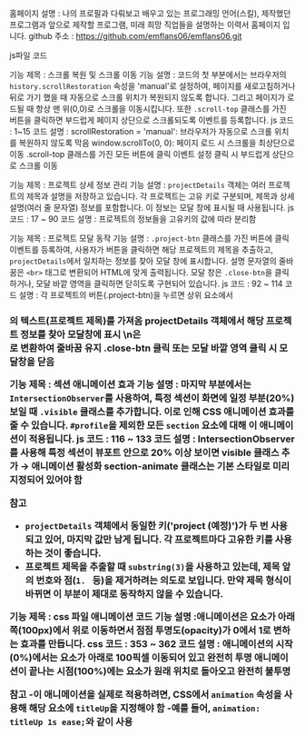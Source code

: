 홈페이지 설명 : 나의 프로필과 다뤄보고 배우고 있는 프로그래밍 언어(스킬), 제작했던 프로그램과 앞으로 제작할 프로그램, 미래 희망 직업들을 설명하는 이력서 홈페이지 입니다.
github 주소 : https://github.com/emflans06/emflans06.git

js파일 코드

기능 제목 : 스크롤 복원 및 스크롤 이동
기능 설명 : 코드의 첫 부분에서는 브라우저의 `history.scrollRestoration` 속성을 'manual'로 설정하여, 페이지를 새로고침하거나 뒤로 가기 했을 때 자동으로 스크롤 위치가 복원되지 않도록 합니다. 그리고 페이지가 로드될 때 항상 맨 위(0,0)로 스크롤을 이동시킵니다. 또한 `.scroll-top` 클래스를 가진 버튼을 클릭하면 부드럽게 페이지 상단으로 스크롤되도록 이벤트를 등록합니다.
js 코드 : 1~15 
코드 설명 : 
scrollRestoration = 'manual': 브라우저가 자동으로 스크롤 위치를 복원하지 않도록 막음
window.scrollTo(0, 0): 페이지 로드 시 스크롤을 최상단으로 이동
.scroll-top 클래스를 가진 모든 버튼에 클릭 이벤트 설정
클릭 시 부드럽게 상단으로 스크롤 이동

기능 제목 : 프로젝트 상세 정보 관리
기능 설명 : `projectDetails` 객체는 여러 프로젝트의 제목과 설명을 저장하고 있습니다. 각 프로젝트는 고유 키로 구분되며, 제목과 상세 설명(여러 줄 문자열) 정보를 포함합니다. 이 정보는 모달 창에 표시될 때 사용됩니다.
js 코드 : 17 ~ 90
코드 설명 : 
프로젝트의 정보들을 고유키의 값에 따라 분리함

기능 제목 : 프로젝트 모달 동작
기능 설명 : `.project-btn` 클래스를 가진 버튼에 클릭 이벤트를 등록하여, 사용자가 버튼을 클릭하면 해당 프로젝트의 제목을 추출하고, `projectDetails`에서 일치하는 정보를 찾아 모달 창에 표시합니다. 설명 문자열의 줄바꿈은 `<br>` 태그로 변환되어 HTML에 맞게 출력됩니다. 모달 창은 `.close-btn`을 클릭하거나, 모달 바깥 영역을 클릭하면 닫히도록 구현되어 있습니다.
js 코드 : 92 ~ 114
코드 설명 :
각 프로젝트의 버튼(.project-btn)을 누르면 상위 요소에서 <h3>의 텍스트(프로젝트 제목)를 가져옴
projectDetails 객체에서 해당 프로젝트 정보를 찾아 모달창에 표시
\n은 <br>로 변환하여 줄바꿈 유지
.close-btn 클릭 또는 모달 바깥 영역 클릭 시 모달창을 닫음

기능 제목 : 섹션 애니메이션 효과 
기능 설명 : 마지막 부분에서는 `IntersectionObserver`를 사용하여, 특정 섹션이 화면에 일정 부분(20%) 보일 때 `.visible` 클래스를 추가합니다. 이로 인해 CSS 애니메이션 효과를 줄 수 있습니다. `#profile`을 제외한 모든 `section` 요소에 대해 이 애니메이션이 적용됩니다.
js 코드 : 116 ~ 133
코드 설명 : 
IntersectionObserver를 사용해 특정 섹션이 뷰포트 안으로 20% 이상 보이면 visible 클래스 추가 → 애니메이션 활성화
section-animate 클래스는 기본 스타일로 미리 지정되어 있어야 함

참고 
- `projectDetails` 객체에서 동일한 키('project (예정)')가 두 번 사용되고 있어, 마지막 값만 남게 됩니다. 각 프로젝트마다 고유한 키를 사용하는 것이 좋습니다.
- 프로젝트 제목을 추출할 때 `substring(3)`을 사용하고 있는데, 제목 앞의 번호와 점(`1. ` 등)을 제거하려는 의도로 보입니다. 만약 제목 형식이 바뀌면 이 부분이 제대로 동작하지 않을 수 있습니다.

기능 제목 : css 파일 애니메이션 코드
기능 설명 :애니메이션은 요소가 아래쪽(100px)에서 위로 이동하면서 점점 투명도(opacity)가 0에서 1로 변하는 효과를 만듭니다.
css 코드 : 353 ~ 362
코드 설명 : 애니메이션의 시작(0%)에서는 요소가 아래로 100픽셀 이동되어 있고 완전히 투명
애니메이션이 끝나는 시점(100%)에는 요소가 원래 위치로 돌아오고 완전히 불투명 

참고
-이 애니메이션을 실제로 적용하려면, CSS에서 `animation` 속성을 사용해 해당 요소에 `titleUp`을 지정해야 함
-예를 들어, `animation: titleUp 1s ease;`와 같이 사용
